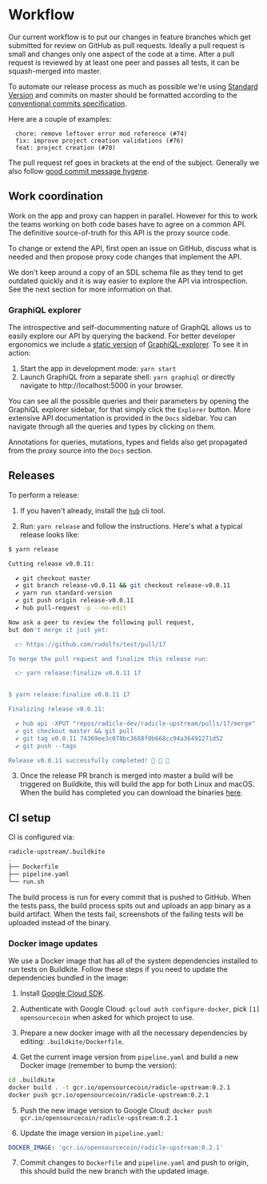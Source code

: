 # Workflow

Our current workflow is to put our changes in feature branches which get
submitted for review on GitHub as pull requests. Ideally a pull request is
small and changes only one aspect of the code at a time. After a pull request
is reviewed by at least one peer and passes all tests, it can be squash-merged
into master.

To automate our release process as much as possible we're using
[Standard Version][sv] and commits on master should be formatted according to
the [conventional commits specification][ccs].

Here are a couple of examples:
```
  chore: remove leftover error mod reference (#74)
  fix: improve project creation validations (#76)
  feat: project creation (#70)
```

The pull request ref goes in brackets at the end of the subject.
Generally we also follow [good commit message hygene][tpope].


## Work coordination

Work on the app and proxy can happen in parallel. However for this to work the
teams working on both code bases have to agree on a common API. The definitive
source-of-truth for this API is the proxy source code.

To change or extend the API, first open an issue on GitHub, discuss what is
needed and then propose proxy code changes that implement the API.

We don't keep around a copy of an SDL schema file as they tend to get outdated
quickly and it is way easier to explore the API via introspection. See the next
section for more information on that.


### GraphiQL explorer

The introspective and self-docummenting nature of GraphQL allows us to easily
explore our API by querying the backend. For better developer ergonomics we
include a [static version][gs] of [GraphiQL-explorer][ge]. To see it in action:

1. Start the app in development mode: `yarn start`
2. Launch GraphiQL from a separate shell: `yarn graphiql`
   or directly navigate to http://localhost:5000 in your browser.

You can see all the possible queries and their parameters by opening the
GraphiQL explorer sidebar, for that simply click the `Explorer` button. More
extensive API documentation is provided in the `Docs` sidebar. You can navigate
through all the queries and types by clicking on them.

Annotations for queries, mutations, types and fields also get propagated from
the proxy source into the `Docs` section.


## Releases

To perform a release:

1. If you haven't already, install the [`hub`][hub] cli tool.

2. Run: `yarn release` and follow the instructions.
   Here's what a typical release looks like:

```sh
$ yarn release

Cutting release v0.0.11:

  ✔ git checkout master
  ✔ git branch release-v0.0.11 && git checkout release-v0.0.11
  ✔ yarn run standard-version
  ✔ git push origin release-v0.0.11
  ✔ hub pull-request -p --no-edit

Now ask a peer to review the following pull request,
but don't merge it just yet:

  👉 https://github.com/rudolfs/test/pull/17

To merge the pull request and finalize this release run:

  👉 yarn release:finalize v0.0.11 17


$ yarn release:finalize v0.0.11 17

Finalizing release v0.0.11:

  ✔ hub api -XPUT "repos/radicle-dev/radicle-upstream/pulls/17/merge"
  ✔ git checkout master && git pull
  ✔ git tag v0.0.11 74369ee3c078bc3688f0b668cc94a36491271d52
  ✔ git push --tags

Release v0.0.11 successfully completed! 👏 🎉 🚀
```

3. Once the release PR branch is merged into master a build will be triggered
   on Buildkite, this will build the app for both Linux and macOS. When the
   build has completed you can download the binaries [here][artifacts].


## CI setup

CI is configured via:

```sh
radicle-upstream/.buildkite
.
├── Dockerfile
├── pipeline.yaml
└── run.sh
```

The build process is run for every commit that is pushed to GitHub. When the
tests pass, the build process spits out and uploads an app binary as a build
artifact. When the tests fail, screenshots of the failing tests will be
uploaded instead of the binary.


### Docker image updates

We use a Docker image that has all of the system dependencies installed to run
tests on Buildkite. Follow these steps if you need to update the dependencies
bundled in the image:

1. Install [Google Cloud SDK][gc].

2. Authenticate with Google Cloud: `gcloud auth configure-docker`, pick
   `[1] opensourcecoin` when asked for which project to use.

3. Prepare a new docker image with all the necessary dependencies by editing:
   `.buildkite/Dockerfile`.

4. Get the current image version from `pipeline.yaml` and build a new Docker
   image (remember to bump the version):
```sh
cd .buildkite
docker build . -t gcr.io/opensourcecoin/radicle-upstream:0.2.1
docker push gcr.io/opensourcecoin/radicle-upstream:0.2.1
```

5. Push the new image version to Google Cloud:
   `docker push gcr.io/opensourcecoin/radicle-upstream:0.2.1`

6. Update the image version in `pipeline.yaml`:
```yaml
DOCKER_IMAGE: 'gcr.io/opensourcecoin/radicle-upstream:0.2.1'
```

7. Commit changes to `Dockerfile` and `pipeline.yaml` and push to origin, this
   should build the new branch with the updated image.


[tpope]: https://tbaggery.com/2008/04/19/a-note-about-git-commit-messages.html
[sv]: https://github.com/conventional-changelog/standard-version
[gc]: https://cloud.google.com/sdk/docs/quickstart-macos
[ccs]: https://www.conventionalcommits.org/en/v1.0.0/
[artifacts]: https://buildkite.com/monadic/radicle-upstream/builds?branch=master
[hub]: https://github.com/github/hub
[ge]: https://github.com/OneGraph/graphiql-explorer
[gs]: https://github.com/OneGraph/graphiql-with-extensions/
